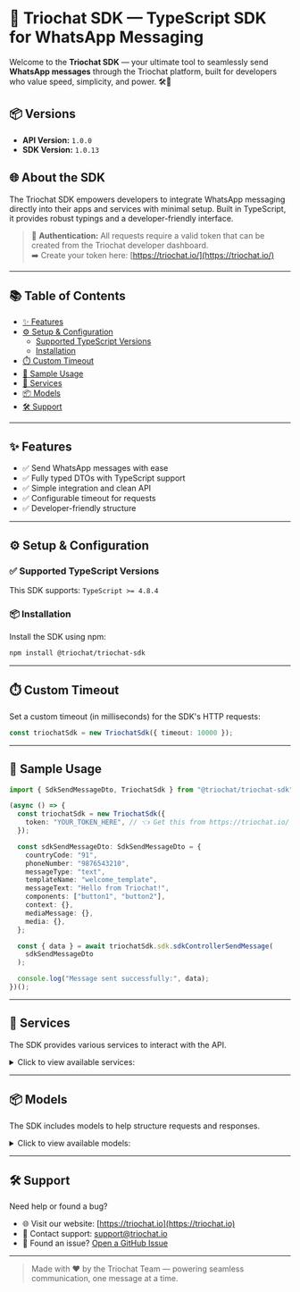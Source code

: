 # 🚀 Triochat SDK — TypeScript SDK for WhatsApp Messaging

Welcome to the **Triochat SDK** — your ultimate tool to seamlessly send **WhatsApp messages** through the Triochat platform, built for developers who value speed, simplicity, and power. 🛠️💬

## 📦 Versions

- **API Version:** `1.0.0`
- **SDK Version:** `1.0.13`

## 🌐 About the SDK

The Triochat SDK empowers developers to integrate WhatsApp messaging directly into their apps and services with minimal setup. Built in TypeScript, it provides robust typings and a developer-friendly interface.

> 🔐 **Authentication:** All requests require a valid token that can be created from the Triochat developer dashboard.  
> ➡️ Create your token here: [https://triochat.io/](https://triochat.io/)

---

## 📚 Table of Contents

- [✨ Features](#-features)
- [⚙️ Setup & Configuration](#️-setup--configuration)
  - [Supported TypeScript Versions](#supported-typescript-versions)
  - [Installation](#installation)
- [⏱️ Custom Timeout](#️-custom-timeout)
- [🚀 Sample Usage](#-sample-usage)
- [🧩 Services](#-services)
- [📦 Models](#-models)
- [🛠️ Support](#️-support)

---

## ✨ Features

- ✅ Send WhatsApp messages with ease
- ✅ Fully typed DTOs with TypeScript support
- ✅ Simple integration and clean API
- ✅ Configurable timeout for requests
- ✅ Developer-friendly structure

---

## ⚙️ Setup & Configuration

### ✅ Supported TypeScript Versions

This SDK supports: `TypeScript >= 4.8.4`

### 📦 Installation

Install the SDK using npm:

```bash
npm install @triochat/triochat-sdk
```

---

## ⏱️ Custom Timeout

Set a custom timeout (in milliseconds) for the SDK's HTTP requests:

```typescript
const triochatSdk = new TriochatSdk({ timeout: 10000 });
```

---

## 🚀 Sample Usage

```typescript
import { SdkSendMessageDto, TriochatSdk } from "@triochat/triochat-sdk";

(async () => {
  const triochatSdk = new TriochatSdk({
    token: "YOUR_TOKEN_HERE", // 👈 Get this from https://triochat.io/
  });

  const sdkSendMessageDto: SdkSendMessageDto = {
    countryCode: "91",
    phoneNumber: "9876543210",
    messageType: "text",
    templateName: "welcome_template",
    messageText: "Hello from Triochat!",
    components: ["button1", "button2"],
    context: {},
    mediaMessage: {},
    media: {},
  };

  const { data } = await triochatSdk.sdk.sdkControllerSendMessage(
    sdkSendMessageDto
  );

  console.log("Message sent successfully:", data);
})();
```

---

## 🧩 Services

The SDK provides various services to interact with the API.

<details>
<summary>Click to view available services:</summary>

| Name                                               |
| :------------------------------------------------- |
| [SdkService](documentation/services/SdkService.md) |

</details>

---

## 📦 Models

The SDK includes models to help structure requests and responses.

<details>
<summary>Click to view available models:</summary>

| Name                                                           | Description             |
| :------------------------------------------------------------- | :---------------------- |
| [SdkSendMessageDto](documentation/models/SdkSendMessageDto.md) | WhatsApp message schema |

</details>

---

## 🛠️ Support

Need help or found a bug?

- 🌐 Visit our website: [https://triochat.io](https://triochat.io)
- 📧 Contact support: support@triochat.io
- 🐛 Found an issue? [Open a GitHub Issue](https://github.com/triochat/triochat-sdk/issues)

---

> Made with ❤️ by the Triochat Team — powering seamless communication, one message at a time.
